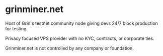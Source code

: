 # grinminer.net
Host of Grin's testnet community node giving devs 24/7 block production for testing.

Privacy focused VPS provider with no KYC, contracts, or corporate ties.

Grinminer.net is not controlled by any company or foundation.



